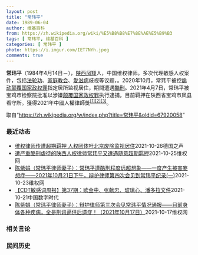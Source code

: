 ```yaml
---
layout: post
title: "常玮平"
date: 1989-06-04
author: 维基百科
from: https://zh.wikipedia.org/wiki/%E5%B8%B8%E7%8E%AE%E5%B9%B3
tags: [ 常玮平, 维基百科 ]
categories: [ 常玮平 ]
photo: https://i.imgur.com/IET7NYh.jpeg
comments: true
---
```

<div class="mw-parser-output">
<p><b>常玮平</b>（1984年4月14日<span class="useeditintro" title="Template:BLP editintro">－</span>），<a href="/wiki/%E9%99%95%E8%A5%BF" class="mw-redirect" title="陕西">陕西</a><a href="/wiki/%E5%87%A4%E7%BF%94" class="mw-redirect" title="凤翔">凤翔</a>人，中国维权律师。多次代理敏感人权案件，包括<a href="/wiki/%E6%B3%95%E8%BD%AE%E5%8A%9F" title="法轮功">法轮功</a>、<a href="/wiki/%E5%AE%B6%E5%BA%AD%E6%95%99%E4%BC%9A" class="mw-redirect" title="家庭教会">家庭教会</a>、<a href="/wiki/%E6%84%9B%E6%BB%8B%E7%97%85" class="mw-redirect" title="愛滋病">愛滋病</a>歧视等议题，。2020年10月，常玮平被控<a href="/wiki/%E7%85%BD%E5%8A%A8%E9%A2%A0%E8%A6%86%E5%9B%BD%E5%AE%B6%E6%94%BF%E6%9D%83%E7%BD%AA" title="煽动颠覆国家政权罪">煽动颠覆国家政权罪</a>指定居所监视居住，期間遭遇<a href="/wiki/%E9%85%B7%E5%88%91" title="酷刑">酷刑</a>。2021年4月7日，常玮平被宝鸡市检察院批准以涉嫌<a href="/wiki/%E9%A2%A0%E8%A6%86%E5%9B%BD%E5%AE%B6%E6%94%BF%E6%9D%83%E7%BD%AA" title="颠覆国家政权罪">颠覆国家政权罪</a>执行逮捕，目前羁押在陕西省宝鸡市凤县看守所。獲得2021年中國人權律師獎<sup id="cite_ref-1" class="reference"><a href="#cite_note-1">[1]</a></sup><sup id="cite_ref-2" class="reference"><a href="#cite_note-2">[2]</a></sup><sup id="cite_ref-3" class="reference"><a href="#cite_note-3">[3]</a></sup>。
</p>
</div><noscript><img src="//zh.wikipedia.org/wiki/Special:CentralAutoLogin/start?type=1x1" alt="" title="" width="1" height="1" style="border: none; position: absolute;"></noscript>
<div class="printfooter">取自“<a dir="ltr" href="https://zh.wikipedia.org/w/index.php?title=常玮平&amp;oldid=67920058">https://zh.wikipedia.org/w/index.php?title=常玮平&amp;oldid=67920058</a>”</div><div id="recent-news"><h3>最近动态</h3><ul><li><a href="https://nodebe4.github.io/waimei/2021-10-26/%E7%BB%B4%E6%9D%83%E5%BE%8B%E5%B8%88%E4%BC%A0%E9%81%AD%E8%B6%85%E6%9C%9F%E7%BE%81%E6%8A%BC-%E4%BA%BA%E6%9D%83%E5%9B%A2%E4%BD%93%E5%90%81%E5%8C%97%E4%BA%AC%E5%BA%9F%E9%99%A4%E7%9B%91%E8%A7%86%E5%B1%85%E4%BD%8F" title="维权律师传遭超期羁押 人权团体吁北京废除监视居住—— William Yang2021-10-26T05:47:29.272Z 常玮平因曾经历两个多月的酷刑折磨，导致他产生被害妄想症，认为自己的...">维权律师传遭超期羁押  人权团体吁北京废除监视居住</a><time>2021-10-26</time><a class="tag">德国之声</a></li>
<li><a href="https://nodebe4.github.io/waimei/2021-10-25/%E9%81%AD%E4%B8%A5%E9%87%8D%E9%85%B7%E5%88%91%E8%99%90%E5%BE%85%E7%9A%84%E9%99%95%E8%A5%BF%E4%BA%BA%E6%9D%83%E5%BE%8B%E5%B8%88%E5%B8%B8%E7%8E%AE%E5%B9%B3%E5%8F%88%E9%81%AD%E9%81%87%E9%9A%8F%E6%84%8F%E8%B6%85%E6%9C%9F%E7%BE%81%E6%8A%BC" title="遭严重酷刑虐待的陕西人权律师常玮平又遭遇随意超期羁押—— （维权网信息中心报道）2021年10月25日，本网获悉：遭受严重酷刑虐待的陕西人权律师常玮平又遭遇随意超期羁押。 据常玮平律师妻子陈紫娟...">遭严重酷刑虐待的陕西人权律师常玮平又遭遇随意超期羁押</a><time>2021-10-25</time><a class="tag">维权网</a></li>
<li><a href="https://nodebe4.github.io/waimei/2021-10-23/%E9%99%88%E7%B4%AB%E5%A8%9F-%E5%B8%B8%E7%8E%AE%E5%B9%B3%E5%BE%8B%E5%B8%88%E5%A6%BB%E5%AD%90-%E5%B8%B8%E7%8E%AE%E5%B9%B3%E9%81%AD%E9%85%B7%E5%88%91%E7%A8%8B%E5%BA%A6%E8%BF%9C%E8%B6%85%E6%83%B3%E8%B1%A1-%E4%B8%80%E5%BA%A6%E4%BA%A7%E7%94%9F%E8%A2%AB%E5%AE%B3%E5%A6%84%E6%83%B3%E7%97%87-2021%E5%B9%B410%E6%9C%882" title="陈紫娟（常玮平律师妻子）：常玮平遭酷刑程度远超想象——一度产生被害妄想症——2021年10月21日下午，辩护律师第四次会见到常玮平纪录(一)—— 这次会见，主要是讲述了指定居所监视居住期间酷刑对...">陈紫娟（常玮平律师妻子）：常玮平遭酷刑程度远超想象——一度产生被害妄想症——2021年10月21日下午，辩护律师第四次会见到常玮平纪录(一)</a><time>2021-10-23</time><a class="tag">维权网</a></li>
<li><a href="https://nodebe4.github.io/waimei/2021-10-21/CDT%E6%95%8F%E6%84%9F%E8%AF%8D%E5%91%A8%E6%8A%A5-%E7%AC%AC37%E6%9C%9F-%E6%AC%A7%E9%87%91%E4%B8%AD-%E5%BC%A0%E7%8C%AE%E5%BF%A0-%E7%8E%BB%E7%92%83%E5%BF%83-%E6%BD%98%E5%A4%9A%E6%8B%89%E6%96%87%E4%BB%B6" title="【CDT敏感词周报】第37期：欧金中、张献忠、玻璃心、潘多拉文件—— 上期内容：【CDT敏感词周报】第36期：方然、弦子败诉、常玮平、男同性恋 测试时间：2021年10月11日——10月19日 ...">【CDT敏感词周报】第37期：欧金中、张献忠、玻璃心、潘多拉文件</a><time>2021-10-21</time><a class="tag">中国数字时代</a></li>
<li><a href="https://nodebe4.github.io/waimei/2021-10-17/%E9%99%88%E7%B4%AB%E5%A8%9F-%E5%B8%B8%E7%8E%AE%E5%B9%B3%E5%BE%8B%E5%B8%88%E5%A6%BB%E5%AD%90-%E8%BE%A9%E6%8A%A4%E5%BE%8B%E5%B8%88%E7%AC%AC%E4%B8%89%E6%AC%A1%E4%BC%9A%E8%A7%81%E5%B8%B8%E7%8E%AE%E5%B9%B3%E6%83%85%E5%86%B5%E9%80%9A%E6%8A%A5-%E7%9B%AE%E5%89%8D%E8%BA%AB%E4%BD%93%E5%90%84%E7%A7%8D%E7%96%BE%E7%97%85-%E5%85%A8%E6%98%AF%E5%88%91%E8%AE%AF%E9%80%BC%E4%BE%9B%E5%90%8E%E9%81%97%E7%97%87" title="陈紫娟（常玮平律师妻子）：辩护律师第三次会见常玮平情况通报——目前身体各种疾病，全是刑讯逼供后遗症！（2021年10月17日）—— 常玮平正值壮年，被抓时才36岁，可是经过宝鸡市公安局常玮平专案...">陈紫娟（常玮平律师妻子）：辩护律师第三次会见常玮平情况通报——目前身体各种疾病，全是刑讯逼供后遗症！（2021年10月17日）</a><time>2021-10-17</time><a class="tag">维权网</a></li>
</ul></div><div id="open-opinion"><h3>相关言论</h3><ul></ul></div><div id="mjls-record"><h3>民间历史</h3><ul></ul></div>